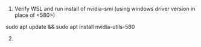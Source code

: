 1. Verify WSL and run install of nvidia-smi (using windows driver version in place of <580>)

sudo apt update && sudo apt install nvidia-utils-580

2. 